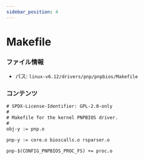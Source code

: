 ```yaml
---
sidebar_position: 4
---
```

# Makefile

### ファイル情報

- パス: `linux-v6.12/drivers/pnp/pnpbios/Makefile`

### コンテンツ

```txt
# SPDX-License-Identifier: GPL-2.0-only
#
# Makefile for the kernel PNPBIOS driver.
#
obj-y := pnp.o

pnp-y := core.o bioscalls.o rsparser.o

pnp-$(CONFIG_PNPBIOS_PROC_FS) += proc.o

```
